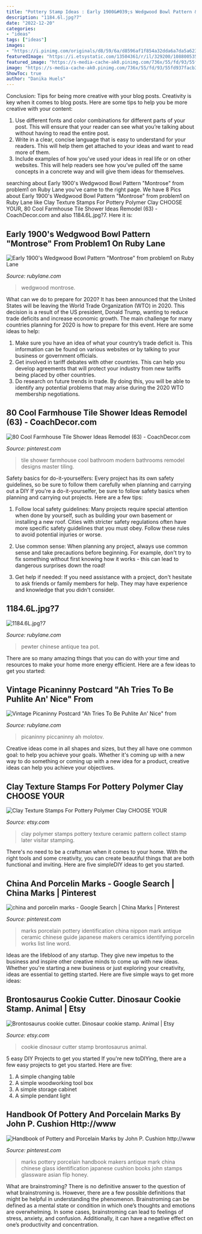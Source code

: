 ```yaml
---
title: "Pottery Stamp Ideas : Early 1900&#039;s Wedgwood Bowl Pattern &quot;montrose&quot; From Problem1 On Ruby Lane"
description: "1184.6l.jpg?7"
date: "2022-12-20"
categories:
- "ideas"
tags: ["ideas"]
images:
- "https://i.pinimg.com/originals/d8/59/6a/d8596af1f854a32dda6a7da5a623585d.jpg"
featuredImage: "https://i.etsystatic.com/13504361/r/il/329200/1088005356/il_fullxfull.1088005356_mu39.jpg"
featured_image: "https://s-media-cache-ak0.pinimg.com/736x/55/fd/93/55fd937facb3bdb4ec673fbd69dca7e7.jpg"
image: "https://s-media-cache-ak0.pinimg.com/736x/55/fd/93/55fd937facb3bdb4ec673fbd69dca7e7.jpg"
ShowToc: true
author: "Danika Huels"
---
```



Conclusion: Tips for being more creative with your blog posts.
Creativity is key when it comes to blog posts. Here are some tips to help you be more creative with your content: 
1. Use different fonts and color combinations for different parts of your post. This will ensure that your reader can see what you’re talking about without having to read the entire post. 
2. Write in a clear, concise language that is easy to understand for your readers. This will help them get attached to your ideas and want to read more of them. 
3. Include examples of how you’ve used your ideas in real life or on other websites. This will help readers see how you’ve pulled off the same concepts in a concrete way and will give them ideas for themselves. 

	

		
searching about Early 1900&#039;s Wedgwood Bowl Pattern &quot;Montrose&quot; from problem1 on Ruby Lane you've came to the right page. We have 8 Pics about Early 1900&#039;s Wedgwood Bowl Pattern &quot;Montrose&quot; from problem1 on Ruby Lane like Clay Texture Stamps For Pottery Polymer Clay CHOOSE YOUR, 80 Cool Farmhouse Tile Shower Ideas Remodel (63) - CoachDecor.com and also 1184.6L.jpg?7. Here it is:
		
    
## Early 1900&#039;s Wedgwood Bowl Pattern &quot;Montrose&quot; From Problem1 On Ruby Lane

<img loading=lazy src="https://cdn0.rubylane.com/shops/problem1/1064x237189.4L.jpg?78" onerror="this.onerror=null;this.src='https://tse3.mm.bing.net/th?id=OIP.tJtOqFf2V3KHaYHJ_L5g2gHaFj&amp;pid=15.1';" alt="Early 1900&#039;s Wedgwood Bowl Pattern &quot;Montrose&quot; from problem1 on Ruby Lane">

_Source: rubylane.com_

>wedgwood montrose. 

	

What can we do to prepare for 2020?
It has been announced that the United States will be leaving the World Trade Organization (WTO) in 2020. This decision is a result of the US president, Donald Trump, wanting to reduce trade deficits and increase economic growth. The main challenge for many countries planning for 2020 is how to prepare for this event. Here are some ideas to help: 
1. Make sure you have an idea of what your country’s trade deficit is. This information can be found on various websites or by talking to your business or government officials. 
2. Get involved in tariff debates with other countries. This can help you develop agreements that will protect your industry from new tariffs being placed by other countries. 
3. Do research on future trends in trade. By doing this, you will be able to identify any potential problems that may arise during the 2020 WTO membership negotiations.

    
## 80 Cool Farmhouse Tile Shower Ideas Remodel (63) - CoachDecor.com

<img loading=lazy src="https://i.pinimg.com/originals/d8/59/6a/d8596af1f854a32dda6a7da5a623585d.jpg" onerror="this.onerror=null;this.src='https://tse4.mm.bing.net/th?id=OIP.S-Oh1wKH6ZEeW1_kmzk5cgHaKt&amp;pid=15.1';" alt="80 Cool Farmhouse Tile Shower Ideas Remodel (63) - CoachDecor.com">

_Source: pinterest.com_

>tile shower farmhouse cool bathroom modern bathrooms remodel designs master tiling. 

	

Safety basics for do-it-yourselfers: Every project has its own safety guidelines, so be sure to follow them carefully when planning and carrying out a DIY
If you're a do-it-yourselfer, be sure to follow safety basics when planning and carrying out projects. Here are a few tips:
1. Follow local safety guidelines: Many projects require special attention when done by yourself, such as building your own basement or installing a new roof. Cities with stricter safety regulations often have more specific safety guidelines that you must obey. Follow these rules to avoid potential injuries or worse.

2. Use common sense: When planning any project, always use common sense and take precautions before beginning. For example, don't try to fix something without first knowing how it works - this can lead to dangerous surprises down the road!

3. Get help if needed: If you need assistance with a project, don't hesitate to ask friends or family members for help. They may have experience and knowledge that you didn't consider.

    
## 1184.6L.jpg?7

<img loading=lazy src="http://cdn0.rubylane.com/shops/712421/1184.6L.jpg?7" onerror="this.onerror=null;this.src='https://tse2.mm.bing.net/th?id=OIP.Xwllwd4fV-OlO2FoMquNiAHaGP&amp;pid=15.1';" alt="1184.6L.jpg?7">

_Source: rubylane.com_

>pewter chinese antique tea pot. 

	

There are so many amazing things that you can do with your time and resources to make your home more energy efficient. Here are a few ideas to get you started:

    
## Vintage Picaninny Postcard &quot;Ah Tries To Be Puhlite An&#039; Nice&quot; From

<img loading=lazy src="https://cdn0.rubylane.com/shops/molotov/5015.1L.jpg" onerror="this.onerror=null;this.src='https://tse4.mm.bing.net/th?id=OIP.ZNAUqKtuRh4NrExAoPxVxQHaE8&amp;pid=15.1';" alt="Vintage Picaninny Postcard &quot;Ah Tries To Be Puhlite An&#039; Nice&quot; from">

_Source: rubylane.com_

>picaninny piccaninny ah molotov. 

	

Creative ideas come in all shapes and sizes, but they all have one common goal: to help you achieve your goals. Whether it's coming up with a new way to do something or coming up with a new idea for a product, creative ideas can help you achieve your objectives.

    
## Clay Texture Stamps For Pottery Polymer Clay CHOOSE YOUR

<img loading=lazy src="https://img0.etsystatic.com/040/1/6010929/il_fullxfull.614259430_nsrf.jpg" onerror="this.onerror=null;this.src='https://tse2.mm.bing.net/th?id=OIP.neZ8aivum7L5XJXyj5CghwHaE8&amp;pid=15.1';" alt="Clay Texture Stamps For Pottery Polymer Clay CHOOSE YOUR">

_Source: etsy.com_

>clay polymer stamps pottery texture ceramic pattern collect stamp later visitar stamping. 

	

There's no need to be a craftsman when it comes to your home. With the right tools and some creativity, you can create beautiful things that are both functional and inviting. Here are five simpleDIY ideas to get you started.

    
## China And Porcelin Marks - Google Search | China Marks | Pinterest

<img loading=lazy src="https://s-media-cache-ak0.pinimg.com/736x/55/fd/93/55fd937facb3bdb4ec673fbd69dca7e7.jpg" onerror="this.onerror=null;this.src='https://tse1.mm.bing.net/th?id=OIP.mj01ajQdr1mGbzaNv-cKGAHaFO&amp;pid=15.1';" alt="china and porcelin marks - Google Search | China Marks | Pinterest">

_Source: pinterest.com_

>marks porcelain pottery identification china nippon mark antique ceramic chinese guide japanese makers ceramics identifying porcelin works list line word. 

	

Ideas are the lifeblood of any startup. They give new impetus to the business and inspire other creative minds to come up with new ideas. Whether you're starting a new business or just exploring your creativity, ideas are essential to getting started. Here are five simple ways to get more ideas: 

    
## Brontosaurus Cookie Cutter. Dinosaur Cookie Stamp. Animal | Etsy

<img loading=lazy src="https://i.etsystatic.com/13504361/r/il/329200/1088005356/il_fullxfull.1088005356_mu39.jpg" onerror="this.onerror=null;this.src='https://tse1.mm.bing.net/th?id=OIP.W2GSZfx0egd3b1rzpsWuLwHaHa&amp;pid=15.1';" alt="Brontosaurus cookie cutter. Dinosaur cookie stamp. Animal | Etsy">

_Source: etsy.com_

>cookie dinosaur cutter stamp brontosaurus animal. 

	

5 easy DIY Projects to get you started
If you're new toDIYing, there are a few easy projects to get you started. Here are five: 
1. A simple changing table 
2. A simple woodworking tool box 
3. A simple storage cabinet 
4. A simple pendant light 

    
## Handbook Of Pottery And Porcelain Marks By John P. Cushion Http://www

<img loading=lazy src="https://i.pinimg.com/736x/1c/7d/bf/1c7dbfb6dccb2a261373f76d91f4587e--pottery-marks-makers-mark.jpg" onerror="this.onerror=null;this.src='https://tse1.mm.bing.net/th?id=OIP.YuMlu07FtQ8s5aqiDQ-3fAHaE6&amp;pid=15.1';" alt="Handbook of Pottery and Porcelain Marks by John P. Cushion http://www">

_Source: pinterest.com_

>marks pottery porcelain handbook makers antique mark china chinese glass identification japanese cushion books john stamps glassware asian flip honey. 

	

What are brainstroming?
There is no definitive answer to the question of what brainstroming is. However, there are a few possible definitions that might be helpful in understanding the phenomenon. Brainstroming can be defined as a mental state or condition in which one’s thoughts and emotions are overwhelming. In some cases, brainstroming can lead to feelings of stress, anxiety, and confusion. Additionally, it can have a negative effect on one’s productivity and concentration.

